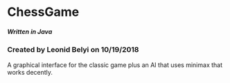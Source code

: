 # ChessGame
##### Written in Java
### Created by Leonid Belyi on 10/19/2018

A graphical interface for the classic game plus an AI that uses minimax that works decently.
